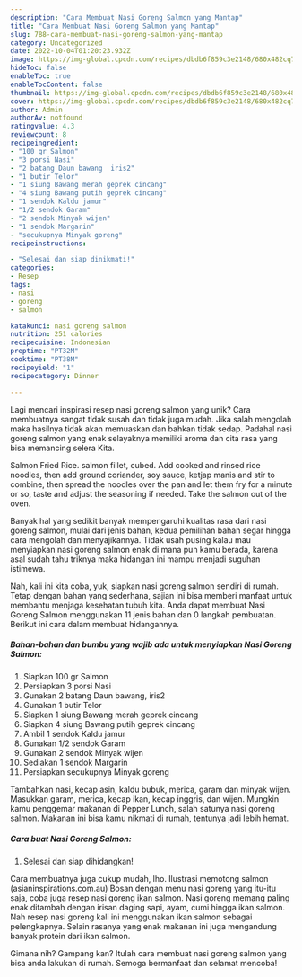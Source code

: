 ```yaml
---
description: "Cara Membuat Nasi Goreng Salmon yang Mantap"
title: "Cara Membuat Nasi Goreng Salmon yang Mantap"
slug: 788-cara-membuat-nasi-goreng-salmon-yang-mantap
category: Uncategorized
date: 2022-10-04T01:20:23.932Z
image: https://img-global.cpcdn.com/recipes/dbdb6f859c3e2148/680x482cq70/nasi-goreng-salmon-foto-resep-utama.jpg
hideToc: false
enableToc: true
enableTocContent: false
thumbnail: https://img-global.cpcdn.com/recipes/dbdb6f859c3e2148/680x482cq70/nasi-goreng-salmon-foto-resep-utama.jpg
cover: https://img-global.cpcdn.com/recipes/dbdb6f859c3e2148/680x482cq70/nasi-goreng-salmon-foto-resep-utama.jpg
author: Admin
authorAv: notfound
ratingvalue: 4.3
reviewcount: 8
recipeingredient:
- "100 gr Salmon"
- "3 porsi Nasi"
- "2 batang Daun bawang  iris2"
- "1 butir Telor"
- "1 siung Bawang merah geprek cincang"
- "4 siung Bawang putih geprek cincang"
- "1 sendok Kaldu jamur"
- "1/2 sendok Garam"
- "2 sendok Minyak wijen"
- "1 sendok Margarin"
- "secukupnya Minyak goreng"
recipeinstructions:

- "Selesai dan siap dinikmati!"
categories:
- Resep
tags:
- nasi
- goreng
- salmon

katakunci: nasi goreng salmon 
nutrition: 251 calories
recipecuisine: Indonesian
preptime: "PT32M"
cooktime: "PT38M"
recipeyield: "1"
recipecategory: Dinner

---
```





Lagi mencari inspirasi resep nasi goreng salmon yang unik? Cara membuatnya sangat tidak susah dan tidak juga mudah. Jika salah mengolah maka hasilnya tidak akan memuaskan dan bahkan tidak sedap. Padahal nasi goreng salmon yang enak selayaknya memiliki aroma dan cita rasa yang bisa memancing selera Kita.





Salmon Fried Rice. salmon fillet, cubed. Add cooked and rinsed rice noodles, then add ground coriander, soy sauce, ketjap manis and stir to combine, then spread the noodles over the pan and let them fry for a minute or so, taste and adjust the seasoning if needed. Take the salmon out of the oven.

Banyak hal yang sedikit banyak mempengaruhi kualitas rasa dari nasi goreng salmon, mulai dari jenis bahan, kedua pemilihan bahan segar hingga cara mengolah dan menyajikannya. Tidak usah pusing kalau mau menyiapkan nasi goreng salmon enak di mana pun kamu berada, karena asal sudah tahu triknya maka hidangan ini mampu menjadi suguhan istimewa.






Nah, kali ini kita coba, yuk, siapkan nasi goreng salmon sendiri di rumah. Tetap dengan bahan yang sederhana, sajian ini bisa memberi manfaat untuk membantu menjaga kesehatan tubuh kita. Anda dapat membuat Nasi Goreng Salmon menggunakan 11 jenis bahan dan 0 langkah pembuatan. Berikut ini cara dalam membuat hidangannya.

<!--inarticleads1-->

##### Bahan-bahan dan bumbu yang wajib ada untuk menyiapkan Nasi Goreng Salmon:

1. Siapkan 100 gr Salmon
1. Persiapkan 3 porsi Nasi
1. Gunakan 2 batang Daun bawang,  iris2
1. Gunakan 1 butir Telor
1. Siapkan 1 siung Bawang merah geprek cincang
1. Siapkan 4 siung Bawang putih geprek cincang
1. Ambil 1 sendok Kaldu jamur
1. Gunakan 1/2 sendok Garam
1. Gunakan 2 sendok Minyak wijen
1. Sediakan 1 sendok Margarin
1. Persiapkan secukupnya Minyak goreng


Tambahkan nasi, kecap asin, kaldu bubuk, merica, garam dan minyak wijen. Masukkan garam, merica, kecap ikan, kecap inggris, dan wijen. Mungkin kamu penggemar makanan di Pepper Lunch, salah satunya nasi goreng salmon. Makanan ini bisa kamu nikmati di rumah, tentunya jadi lebih hemat. 

<!--inarticleads2-->

##### Cara buat Nasi Goreng Salmon:


1. Selesai dan siap dihidangkan!

Cara membuatnya juga cukup mudah, lho. Ilustrasi memotong salmon (asianinspirations.com.au) Bosan dengan menu nasi goreng yang itu-itu saja, coba juga resep nasi goreng ikan salmon. Nasi goreng memang paling enak ditambah dengan irisan daging sapi, ayam, cumi hingga ikan salmon. Nah resep nasi goreng kali ini menggunakan ikan salmon sebagai pelengkapnya. Selain rasanya yang enak makanan ini juga mengandung banyak protein dari ikan salmon. 

Gimana nih? Gampang kan? Itulah cara membuat nasi goreng salmon yang bisa anda lakukan di rumah. Semoga bermanfaat dan selamat mencoba!
